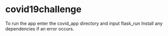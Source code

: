 # covid19challenge
To run the app enter the covid_app directory and input flask_run
Install any dependencies if an error occurs.
